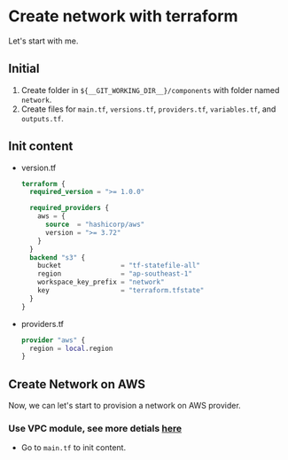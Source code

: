 # Create network with terraform

Let's start with me.

## Initial

1. Create folder in `${__GIT_WORKING_DIR__}/components` with folder named `network`.
2. Create files for `main.tf`, `versions.tf`, `providers.tf`, `variables.tf`, and `outputs.tf`.

## Init content

- version.tf

    ```tf
    terraform {
      required_version = ">= 1.0.0"

      required_providers {
        aws = {
          source  = "hashicorp/aws"
          version = ">= 3.72"
        }
      }
      backend "s3" {
        bucket               = "tf-statefile-all"
        region               = "ap-southeast-1"
        workspace_key_prefix = "network"
        key                  = "terraform.tfstate"
      }
    }
    ```

- providers.tf

    ```tf
    provider "aws" {
      region = local.region
    }
    ```

## Create Network on AWS

Now, we can let's start to provision a network on AWS provider.

### Use VPC module, see more detials [here](https://registry.terraform.io/modules/terraform-aws-modules/vpc/aws/latest)

- Go to `main.tf` to init content.
